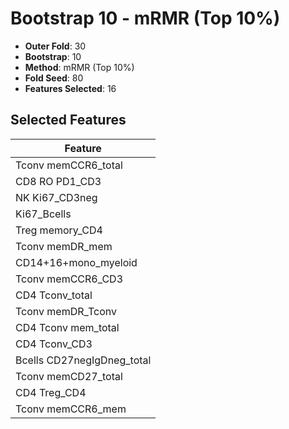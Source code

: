 # Bootstrap 10 - mRMR (Top 10%)

- **Outer Fold**: 30
- **Bootstrap**: 10
- **Method**: mRMR (Top 10%)
- **Fold Seed**: 80
- **Features Selected**: 16

## Selected Features

| Feature |
|---------|
| Tconv memCCR6_total |
| CD8 RO PD1_CD3 |
| NK Ki67_CD3neg |
| Ki67_Bcells |
| Treg memory_CD4 |
| Tconv memDR_mem |
| CD14+16+mono_myeloid |
| Tconv memCCR6_CD3 |
| CD4 Tconv_total |
| Tconv memDR_Tconv |
| CD4 Tconv mem_total |
| CD4 Tconv_CD3 |
| Bcells CD27negIgDneg_total |
| Tconv memCD27_total |
| CD4 Treg_CD4 |
| Tconv memCCR6_mem |
